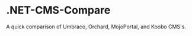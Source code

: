 .NET-CMS-Compare
================

A quick comparison of Umbraco, Orchard, MojoPortal, and Koobo CMS's.
